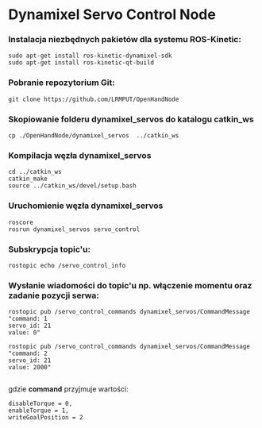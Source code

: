 # Dynamixel Servo Control Node

### Instalacja niezbędnych pakietów dla systemu ROS-Kinetic:
```
sudo apt-get install ros-kinetic-dynamixel-sdk
sudo apt-get install ros-kinetic-qt-build
```

### Pobranie repozytorium Git:

```
git clone https://github.com/LRMPUT/OpenHandNode
```

### Skopiowanie folderu dynamixel_servos do katalogu catkin_ws

```
cp ./OpenHandNode/dynamixel_servos  ../catkin_ws
```

### Kompilacja węzła dynamixel_servos

```
cd ../catkin_ws
catkin_make
source ../catkin_ws/devel/setup.bash
```

### Uruchomienie węzła dynamixel_servos

```
roscore
rosrun dynamixel_servos servo_control 
```

### Subskrypcja topic'u:

```
rostopic echo /servo_control_info 
```

### Wysłanie wiadomości do topic'u np. włączenie momentu oraz zadanie pozycji serwa:

```
rostopic pub /servo_control_commands dynamixel_servos/CommandMessage "command: 1
servo_id: 21
value: 0" 

rostopic pub /servo_control_commands dynamixel_servos/CommandMessage "command: 2
servo_id: 21
value: 2000" 
 
```
gdzie **command** przyjmuje wartości:

```
disableTorque = 0,
enableTorque = 1,
writeGoalPosition = 2
```

